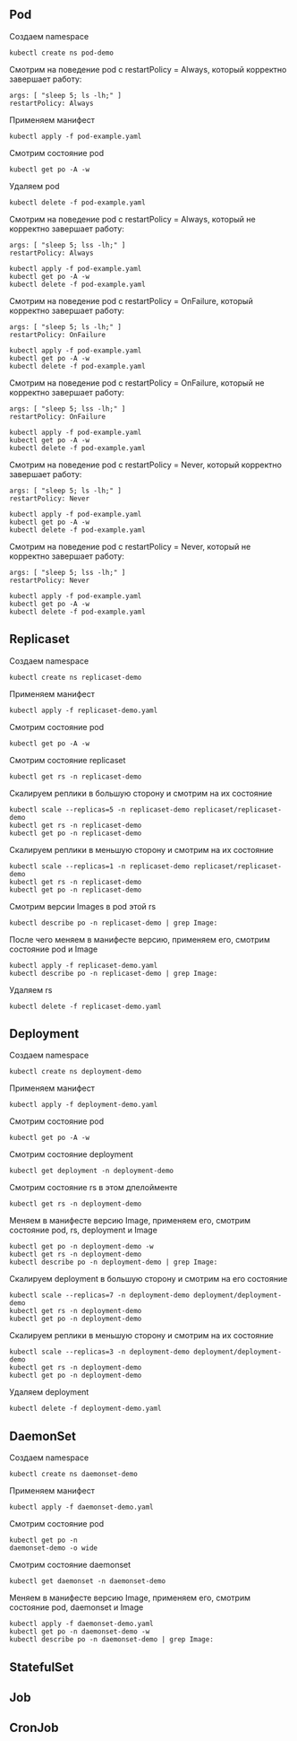 ## Pod

Создаем namespace

```
kubectl create ns pod-demo
```

Смотрим на поведение pod с restartPolicy = Always, который корректно завершает работу:  
```
args: [ "sleep 5; ls -lh;" ]
restartPolicy: Always
```

Применяем манифест  
```
kubectl apply -f pod-example.yaml
```
Смотрим состояние pod
```
kubectl get po -A -w
```

Удаляем pod
```
kubectl delete -f pod-example.yaml
```

Смотрим на поведение pod с restartPolicy = Always, который не корректно завершает работу:  

```
args: [ "sleep 5; lss -lh;" ]
restartPolicy: Always
```

```
kubectl apply -f pod-example.yaml
kubectl get po -A -w
kubectl delete -f pod-example.yaml
```

Смотрим на поведение pod с restartPolicy = OnFailure, который корректно завершает работу:  

```
args: [ "sleep 5; ls -lh;" ]
restartPolicy: OnFailure
```

```
kubectl apply -f pod-example.yaml
kubectl get po -A -w
kubectl delete -f pod-example.yaml
```

Смотрим на поведение pod с restartPolicy = OnFailure, который не корректно завершает работу:  

```
args: [ "sleep 5; lss -lh;" ]
restartPolicy: OnFailure
```

```
kubectl apply -f pod-example.yaml
kubectl get po -A -w
kubectl delete -f pod-example.yaml
```


Смотрим на поведение pod с restartPolicy = Never, который корректно завершает работу:  

```
args: [ "sleep 5; ls -lh;" ]
restartPolicy: Never
```

```
kubectl apply -f pod-example.yaml
kubectl get po -A -w
kubectl delete -f pod-example.yaml
```

Смотрим на поведение pod с restartPolicy = Never, который не корректно завершает работу:  

```
args: [ "sleep 5; lss -lh;" ]
restartPolicy: Never
```

```
kubectl apply -f pod-example.yaml
kubectl get po -A -w
kubectl delete -f pod-example.yaml
```

## Replicaset

Создаем namespace

```
kubectl create ns replicaset-demo
```

Применяем манифест  
```
kubectl apply -f replicaset-demo.yaml
```
Смотрим состояние pod
```
kubectl get po -A -w
```
Смотрим состояние replicaset
```
kubectl get rs -n replicaset-demo
```
Скалируем реплики в большую сторону и смотрим на их состояние
```
kubectl scale --replicas=5 -n replicaset-demo replicaset/replicaset-demo
kubectl get rs -n replicaset-demo
kubectl get po -n replicaset-demo
```
Скалируем реплики в меньшую сторону и смотрим на их состояние
```
kubectl scale --replicas=1 -n replicaset-demo replicaset/replicaset-demo
kubectl get rs -n replicaset-demo
kubectl get po -n replicaset-demo
```
Смотрим версии Images в pod этой rs
```
kubectl describe po -n replicaset-demo | grep Image:
```
После чего меняем в манифесте версию, применяем его, смотрим состояние pod и Image
```
kubectl apply -f replicaset-demo.yaml
kubectl describe po -n replicaset-demo | grep Image:
```
Удаляем rs
```
kubectl delete -f replicaset-demo.yaml

```

## Deployment
Создаем namespace

```
kubectl create ns deployment-demo
```
Применяем манифест  
```
kubectl apply -f deployment-demo.yaml
```
Смотрим состояние pod
```
kubectl get po -A -w
```
Смотрим состояние deployment
```
kubectl get deployment -n deployment-demo
```
Смотрим состояние rs в этом дпелойменте
```
kubectl get rs -n deployment-demo
```
Меняем в манифесте версию Image, применяем его, смотрим состояние pod, rs, deployment и Image 
```
kubectl get po -n deployment-demo -w
kubectl get rs -n deployment-demo
kubectl describe po -n deployment-demo | grep Image:
```
Скалируем deployment в большую сторону и смотрим на его состояние
```
kubectl scale --replicas=7 -n deployment-demo deployment/deployment-demo
kubectl get rs -n deployment-demo
kubectl get po -n deployment-demo
```
Скалируем реплики в меньшую сторону и смотрим на их состояние
```
kubectl scale --replicas=3 -n deployment-demo deployment/deployment-demo
kubectl get rs -n deployment-demo
kubectl get po -n deployment-demo
```
Удаляем deployment
```
kubectl delete -f deployment-demo.yaml
```
## DaemonSet

Создаем namespace

```
kubectl create ns daemonset-demo
```
Применяем манифест  
```
kubectl apply -f daemonset-demo.yaml
```
Смотрим состояние pod
```
kubectl get po -n
daemonset-demo -o wide
```
Смотрим состояние daemonset
```
kubectl get daemonset -n daemonset-demo
```

Меняем в манифесте версию Image, применяем его, смотрим состояние pod, daemonset и Image 
```
kubectl apply -f daemonset-demo.yaml
kubectl get po -n daemonset-demo -w
kubectl describe po -n daemonset-demo | grep Image:
```

## StatefulSet

## Job

## CronJob
